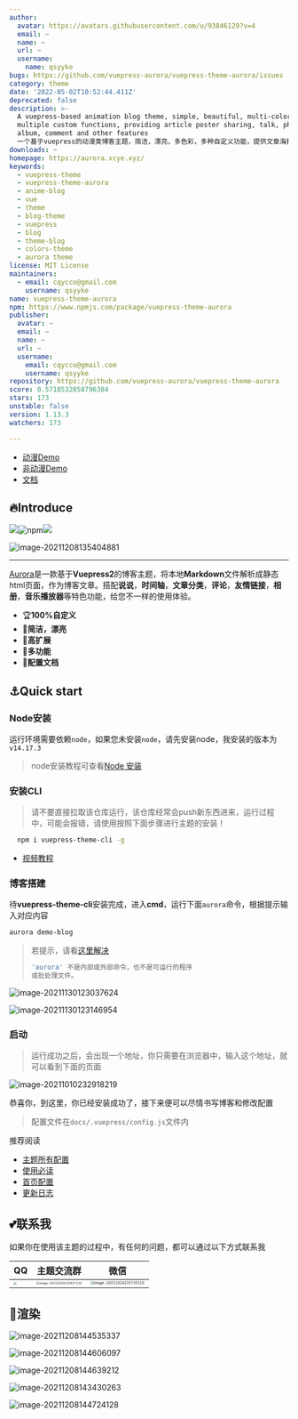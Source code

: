 ```yaml
---
author:
  avatar: https://avatars.githubusercontent.com/u/93846129?v=4
  email: ~
  name: ~
  url: ~
  username:
    name: qsyyke
bugs: https://github.com/vuepress-aurora/vuepress-theme-aurora/issues
category: theme
date: '2022-05-02T10:52:44.411Z'
deprecated: false
description: >-
  A vuepress-based animation blog theme, simple, beautiful, multi-color,
  multiple custom functions, providing article poster sharing, talk, photo
  album, comment and other features
  一个基于vuepress的动漫类博客主题，简洁，漂亮，多色彩，多种自定义功能，提供文章海报分享，说说，相册，评论等特色功�?
downloads: ~
homepage: https://aurora.xcye.xyz/
keywords:
  - vuepress-theme
  - vuepress-theme-aurora
  - anime-blog
  - vue
  - theme
  - blog-theme
  - vuepress
  - blog
  - theme-blog
  - colors-theme
  - aurora theme
license: MIT License
maintainers:
  - email: cqycco@gmail.com
    username: qsyyke
name: vuepress-theme-aurora
npm: https://www.npmjs.com/package/vuepress-theme-aurora
publisher:
  avatar: ~
  email: ~
  name: ~
  url: ~
  username:
    email: cqycco@gmail.com
    username: qsyyke
repository: https://github.com/vuepress-aurora/vuepress-theme-aurora
score: 0.5718532858796384
stars: 173
unstable: false
version: 1.13.3
watchers: 173

---
```


- [动漫Demo](https://aurora-animate.xcye.xyz/)
- [非动漫Demo](https://aurora-common.xcye.xyz/)
- [文档](https://aurora.xcye.xyz/)


## 🔥Introduce

![](https://img.shields.io/npm/v/vuepress-theme-aurora)![npm](https://img.shields.io/npm/dm/vuepress-theme-aurora)![](https://img.shields.io/github/stars/qsyyke/vuepress-theme-aurora?style=social)

![image-20211208135404881](https://picture.xcye.xyz/image-20211208135404881.png?x-oss-process=style/pictureProcess1)

---

[Aurora](https://www.npmjs.com/package/vuepress-theme-aurora)是一款基于**Vuepress2**的博客主题，将本地**Markdown**文件解析成静态html页面，作为博客文章。搭配**说说**，**时间轴**，**文章分类**，**评论**，**友情链接**，**相册**，**音乐播放器**等特色功能，给您不一样的使用体验。

- 🏆**100%自定义**
- 🌈**简洁，漂亮**
- 🎨**高扩展**
- 💫**多功能**
- 📖**配置文档**


## ⚓Quick start

### Node安装

运行环境需要依赖`node`，如果您未安装`node`，请先安装node，我安装的版本为`v14.17.3`

> node安装教程可查看[Node 安装](https://aurora.xcye.xyz/node.html)

### 安装CLI


> 请不要直接拉取该仓库运行，该仓库经常会push新东西进来，运行过程中，可能会报错，请使用按照下面步骤进行主题的安装！


```sh
  npm i vuepress-theme-cli -g
```


- [视频教程](https://ooszy.cco.vin/theme-template/%E6%9C%80%E7%BB%88%E7%89%88%E6%9C%AC.mp4)

### 博客搭建

待**vuepress-theme-cli**安装完成，进入**cmd**，运行下面`aurora`命令，根据提示输入对应内容

```sh
aurora demo-blog
```

> 若提示，请看[这里解决](https://aurora.xcye.xyz/issue/cli-issue.md)
>
> ```sh
> 'aurora' 不是内部或外部命令，也不是可运行的程序
> 或批处理文件。
> ```



![image-20211130123037624](https://picture.xcye.xyz/image-20211130123037624.png?x-oss-process=style/pictureProcess1)



![image-20211130123146954](https://picture.xcye.xyz/image-20211130123146954.png?x-oss-process=style/pictureProcess1)

### 启动

> 运行成功之后，会出现一个地址，你只需要在浏览器中，输入这个地址，就可以看到下面的页面

![image-20211010232918219](https://picture.xcye.xyz/image-20211010232918219.png?x-oss-process=style/pictureProcess1)



恭喜你，到这里，你已经安装成功了，接下来便可以尽情书写博客和修改配置

> 配置文件在`docs/.vuepress/config.js`文件内

推荐阅读

- [主题所有配置](https://aurora.xcye.xyz/home/config.md)
- [使用必读](https://aurora.xcye.xyz/issue/)
- [首页配置](https://aurora.xcye.xyz/homeconfig.html)
- [更新日志](https://github.com/vuepress-aurora/vuepress-theme-aurora/releases)

## 💕联系我

如果你在使用该主题的过程中，有任何的问题，都可以通过以下方式联系我

| QQ                                                           | 主题交流群                                                   | 微信                                                         |
| ------------------------------------------------------------ | ------------------------------------------------------------ | ------------------------------------------------------------ |
| <img src="https://picture.xcye.xyz/image-20211024233620332.png?x-oss-process=style/pictureProcess1" style="zoom:33%;" /> | <img src="https://picture.xcye.xyz/image-20211024233827133.png?x-oss-process=style/pictureProcess1" alt="image-20211024233827133" style="zoom:33%;" /> | <img src="https://picture.xcye.xyz/image-20211024233735110.png?x-oss-process=style/pictureProcess1" alt="image-20211024233735110" style="zoom: 39%;" /> |


## 🌸渲染



![image-20211208144535337](https://picture.xcye.xyz/image-20211208144535337.png?x-oss-process=style/pictureProcess1)

![image-20211208144606097](https://picture.xcye.xyz/image-20211208144606097.png?x-oss-process=style/pictureProcess1)

![image-20211208144639212](https://picture.xcye.xyz/image-20211208144639212.png?x-oss-process=style/pictureProcess1)

![image-20211208143430263](https://picture.xcye.xyz/image-20211208143430263.png?x-oss-process=style/pictureProcess1)

![image-20211208144724128](https://picture.xcye.xyz/image-20211208144724128.png?x-oss-process=style/pictureProcess1)

